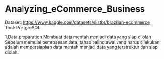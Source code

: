 # Analyzing_eCommerce_Business
Dataset: https://www.kaggle.com/datasets/olistbr/brazilian-ecommerce </br>
Tool: PostgreSQL

1.Data preparation
Membuat data mentah menjadi data yang siap di olah 
Sebelum memulai pemrosesan data, tahap paling awal yang harus dilakukan adalah mempersiapkan data mentah menjadi data yang terstruktur dan siap diolah. 




